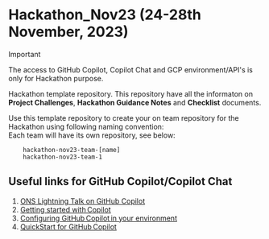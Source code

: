 # Hackathon_Nov23 (24-28th November, 2023)

> [!important]  
> The access to  GitHub Copilot, Copilot Chat and GCP environment/API's is only for Hackathon purpose.
> <br>

Hackathon template repository. This repository have all the informaton on **Project Challenges**, **Hackathon Guidance Notes** and **Checklist** documents. <br>

Use this template repository to create your on team repository for the Hackathon using following naming convention:<br>
Each team will have its own repository, see below:<br>

        hackathon-nov23-team-[name]
        hackathon-nov23-team-1

## Useful links for GitHub Copilot/Copilot Chat
1. [ONS Lightning Talk on GitHub Copilot](https://officenationalstatistics.sharepoint.com/sites/ONS_DDaT_Communities/_layouts/15/stream.aspx?id=%2Fsites%2FONS%5FDDaT%5FCommunities%2FExample%5FLib%2FRecordings%2FExternal%20Speaker%20%2D%20Lightning%20Talk%20%5FGithub%20Copilot%20an%20AI%20pair%20programmer%2E%2E%2E%2E%2E%2E%5F%2D20230904%5F150306%2DMeeting%20Recording%2Emp4&referrer=StreamWebApp%2EWeb&referrerScenario=AddressBarCopied%2Eview)
2. [Getting started with Copilot](https://docs.github.com/en/enterprise-cloud@latest/copilot/getting-started-with-github-copilot) 
3. [Configuring GitHub Copilot in your environment](https://docs.github.com/en/enterprise-cloud@latest/copilot/configuring-github-copilot/configuring-github-copilot-in-your-environment)
4. [QuickStart for GitHub Copilot](https://docs.github.com/en/enterprise-cloud@latest/copilot/quickstart)

